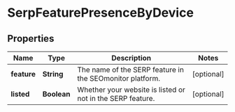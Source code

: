 # SerpFeaturePresenceByDevice

## Properties
Name | Type | Description | Notes
------------ | ------------- | ------------- | -------------
**feature** | **String** | The name of the SERP feature in the SEOmonitor platform. |  [optional]
**listed** | **Boolean** | Whether your website is listed or not in the SERP feature. |  [optional]
